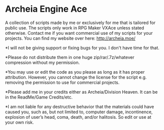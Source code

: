 Archeia Engine Ace
===

A collection of scripts made by me or exclusively for me that is tailored for public use. The scripts only work in RPG Maker VXAce unless stated otherwise. Contact me if you want commercial use of my scripts for your projects. You can find my website over here: http://archeia.moe/

*I will not be giving support or fixing bugs for you. I don't have time for that.

*Please do not distribute them in one huge zip/rar/.7z/whatever compression without my permission.

*You may use or edit the code as you please as long as it has proper attribution. However, you cannot change the license for the script e.g. removing the permission to use for commercial projects.

*Please add me in your credits either as Archeia/Division Heaven. It can be in the ReadMe/Game Credits/etc. 

*I am not liable for any destructive behavior that the materials could have caused you, such as, but not limited to, computer damage, incontinence, explosion of user’s head, coma, death, and/or halitosis. So edit or use at your own risk.
